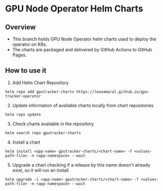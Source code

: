 # GPU Node Operator Helm Charts

## Overview
- This branch holds GPU Node Operator helm charts used to deploy the operator on K8s.
- The charts are packaged and delivered by GitHub Actions to GitHub Pages.

## How to use it

1. Add Helm Chart Repository
```
helm repo add gputracker-charts https://leooamaral.github.io/gpu-tracker-operator
```

2. Update information of available charts locally from chart repositories 
```
helm repo update
```

3. Check charts available in the repository
```
helm search repo gputracker-charts
```

4. Install a chart 
```
helm install <app-name> gputracker-charts/<chart-name> -f <values-path-file> -n <app-namespace> --wait
```

5. Upgrade a chart checking if a release by this name doesn't already exist, so it will run an install
```
helm upgrade -i <app-name> gputracker-charts/<chart-name> -f <values-path-file> -n <app-namespace> --wait
```
